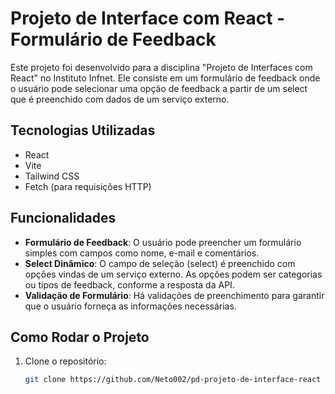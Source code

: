 # Projeto de Interface com React - Formulário de Feedback

Este projeto foi desenvolvido para a disciplina "Projeto de Interfaces com React" no Instituto Infnet. Ele consiste em um formulário de feedback onde o usuário pode selecionar uma opção de feedback a partir de um select que é preenchido com dados de um serviço externo.

## Tecnologias Utilizadas

- React
- Vite
- Tailwind CSS
- Fetch (para requisições HTTP)

## Funcionalidades

- **Formulário de Feedback**: O usuário pode preencher um formulário simples com campos como nome, e-mail e comentários.
- **Select Dinâmico**: O campo de seleção (select) é preenchido com opções vindas de um serviço externo. As opções podem ser categorias ou tipos de feedback, conforme a resposta da API.
- **Validação de Formulário**: Há validações de preenchimento para garantir que o usuário forneça as informações necessárias.

## Como Rodar o Projeto

1. Clone o repositório:
   ```bash
   git clone https://github.com/Neto002/pd-projeto-de-interface-react
   ```
